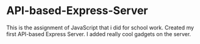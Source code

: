 # API-based-Express-Server
This is the assignment of JavaScript that i did for school work.  Created my first API-based Express Server.  I added really cool gadgets on the server. 
